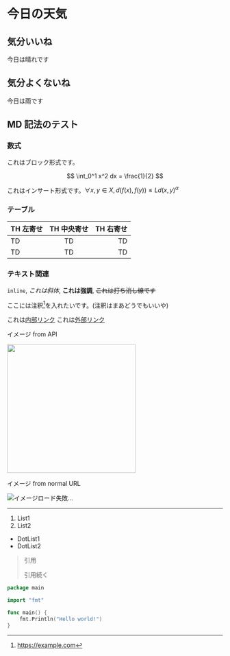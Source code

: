 # 今日の天気

## 気分いいね

今日は晴れです

## 気分よくないね

今日は雨です

## MD 記法のテスト

### 数式

これはブロック形式です。

$$
\int_0^1 x^2 dx = \frac{1}{2}
$$

これはインサート形式です。$\forall x, y \in X, d(f(x), f(y)) \leq Ld(x, y)^\alpha$

### テーブル

| TH 左寄せ | TH 中央寄せ | TH 右寄せ |
| :-------- | :---------: | --------: |
| TD        |     TD      |        TD |
| TD        |     TD      |        TD |

### テキスト関連

`inline`, _これは斜体_, **これは強調**, ~~これは打ち消し線です~~

ここには注釈[^1]を入れたいです。(注釈はまあどうでもいいや)

[^1]: https://example.com

これは[内部リンク](/article/1)
これは[外部リンク](https://example.com)

イメージ from API

<img src="/image/1" width="300" />

イメージ from normal URL

![イメージロード失敗...](https://picsum.photos/seed/picsum/200/300)

---

1. List1
2. List2

- DotList1
- DotList2

> 引用
>
> 引用続く

```go:main.go
package main

import "fmt"

func main() {
    fmt.Println("Hello world!")
}
```

